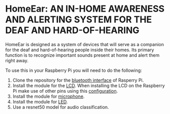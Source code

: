 # HomeEar: AN IN-HOME AWARENESS AND ALERTING SYSTEM FOR THE DEAF AND HARD-OF-HEARING

HomeEar is designed as a system of devices that will serve as a companion for the deaf and hard-of-hearing people inside their homes. Its primary function is to recognize important sounds present at home and alert them right away.

To use this in your Raspberry Pi you will need to do the following:
1. Clone the repository for the [bluetooth interface](https://github.com/petzval/btferret) of Rasperry Pi.
2. Install the module for the [LCD](https://github.com/WuSiYu/python-i2clcd). When installing the LCD on the Raspberry Pi make use of other pins using this [configuration](https://www.instructables.com/Raspberry-PI-Multiple-I2c-Devices/).
3. Install the module for [microphone](https://makersportal.com/blog/recording-stereo-audio-on-a-raspberry-pi).
4. Install the module for [LED](https://learn.adafruit.com/neopixels-on-raspberry-pi/python-usage). 
5. Use a resnet50 model for audio classification.
